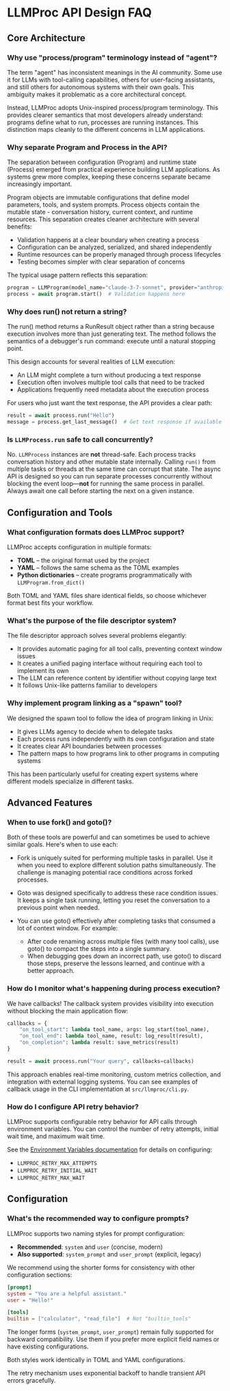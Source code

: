 # LLMProc API Design FAQ

## Core Architecture

### Why use "process/program" terminology instead of "agent"?

The term "agent" has inconsistent meanings in the AI community. Some use it for LLMs with tool-calling capabilities, others for user-facing assistants, and still others for autonomous systems with their own goals. This ambiguity makes it problematic as a core architectural concept.

Instead, LLMProc adopts Unix-inspired process/program terminology. This provides clearer semantics that most developers already understand: programs define what to run, processes are running instances. This distinction maps cleanly to the different concerns in LLM applications.

### Why separate Program and Process in the API?

The separation between configuration (Program) and runtime state (Process) emerged from practical experience building LLM applications. As systems grew more complex, keeping these concerns separate became increasingly important.

Program objects are immutable configurations that define model parameters, tools, and system prompts. Process objects contain the mutable state - conversation history, current context, and runtime resources. This separation creates cleaner architecture with several benefits:

- Validation happens at a clear boundary when creating a process
- Configuration can be analyzed, serialized, and shared independently
- Runtime resources can be properly managed through process lifecycles
- Testing becomes simpler with clear separation of concerns

The typical usage pattern reflects this separation:

```python
program = LLMProgram(model_name="claude-3-7-sonnet", provider="anthropic")
process = await program.start()  # Validation happens here
```

### Why does run() not return a string?

The run() method returns a RunResult object rather than a string because execution involves more than just generating text. The method follows the semantics of a debugger's run command: execute until a natural stopping point.

This design accounts for several realities of LLM execution:
- An LLM might complete a turn without producing a text response
- Execution often involves multiple tool calls that need to be tracked
- Applications frequently need metadata about the execution process

For users who just want the text response, the API provides a clear path:

```python
result = await process.run("Hello")
message = process.get_last_message()  # Get text response if available
```

### Is `LLMProcess.run` safe to call concurrently?

No. `LLMProcess` instances are **not** thread-safe. Each process tracks
conversation history and other mutable state internally. Calling `run()` from
multiple tasks or threads at the same time can corrupt that state. The async
API is designed so you can run separate processes concurrently without
blocking the event loop—**not** for running the same process in parallel.
Always await one call before starting the next on a given instance.

## Configuration and Tools

### What configuration formats does LLMProc support?

LLMProc accepts configuration in multiple formats:

- **TOML** – the original format used by the project
- **YAML** – follows the same schema as the TOML examples
- **Python dictionaries** – create programs programmatically with `LLMProgram.from_dict()`

Both TOML and YAML files share identical fields, so choose whichever format best fits your workflow.

### What's the purpose of the file descriptor system?

The file descriptor approach solves several problems elegantly:
- It provides automatic paging for all tool calls, preventing context window issues
- It creates a unified paging interface without requiring each tool to implement its own
- The LLM can reference content by identifier without copying large text
- It follows Unix-like patterns familiar to developers

### Why implement program linking as a "spawn" tool?

We designed the spawn tool to follow the idea of program linking in Unix:
- It gives LLMs agency to decide when to delegate tasks
- Each process runs independently with its own configuration and state
- It creates clear API boundaries between processes
- The pattern maps to how programs link to other programs in computing systems

This has been particularly useful for creating expert systems where different models specialize in different tasks.

## Advanced Features

### When to use fork() and goto()?

Both of these tools are powerful and can sometimes be used to achieve similar goals. Here's when to use each:

- Fork is uniquely suited for performing multiple tasks in parallel. Use it when you need to explore different solution paths simultaneously. The challenge is managing potential race conditions across forked processes.

- Goto was designed specifically to address these race condition issues. It keeps a single task running, letting you reset the conversation to a previous point when needed.

- You can use goto() effectively after completing tasks that consumed a lot of context window. For example:
  - After code renaming across multiple files (with many tool calls), use goto() to compact the steps into a single summary.
  - When debugging goes down an incorrect path, use goto() to discard those steps, preserve the lessons learned, and continue with a better approach.

### How do I monitor what's happening during process execution?

We have callbacks! The callback system provides visibility into execution without blocking the main application flow:

```python
callbacks = {
    "on_tool_start": lambda tool_name, args: log_start(tool_name),
    "on_tool_end": lambda tool_name, result: log_result(result),
    "on_completion": lambda result: save_metrics(result)
}

result = await process.run("Your query", callbacks=callbacks)
```

This approach enables real-time monitoring, custom metrics collection, and integration with external logging systems. You can see examples of callback usage in the CLI implementation at `src/llmproc/cli.py`.

### How do I configure API retry behavior?

LLMProc supports configurable retry behavior for API calls through environment variables. You can control the number of retry attempts, initial wait time, and maximum wait time.

See the [Environment Variables documentation](docs/environment-variables.md#retry-configuration) for details on configuring:
- `LLMPROC_RETRY_MAX_ATTEMPTS`
- `LLMPROC_RETRY_INITIAL_WAIT`
- `LLMPROC_RETRY_MAX_WAIT`

## Configuration

### What's the recommended way to configure prompts?

LLMProc supports two naming styles for prompt configuration:

- **Recommended**: `system` and `user` (concise, modern)
- **Also supported**: `system_prompt` and `user_prompt` (explicit, legacy)

We recommend using the shorter forms for consistency with other configuration sections:

```toml
[prompt]
system = "You are a helpful assistant."
user = "Hello!"

[tools]
builtin = ["calculator", "read_file"]  # Not "builtin_tools"
```

The longer forms (`system_prompt`, `user_prompt`) remain fully supported for backward compatibility. Use them if you prefer more explicit field names or have existing configurations.

Both styles work identically in TOML and YAML configurations.

The retry mechanism uses exponential backoff to handle transient API errors gracefully.
